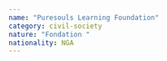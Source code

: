 ```yaml
---
name: "Puresouls Learning Foundation"
category: civil-society
nature: "Fondation "
nationality: NGA
---
```

    